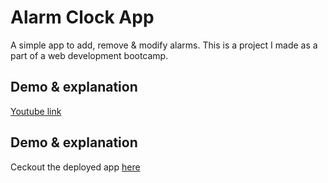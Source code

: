 
# Alarm Clock App

A simple app to add, remove & modify alarms. This is a project I made as a part of a web development bootcamp.




## Demo & explanation

[Youtube link](https://youtu.be/XOCA8aWwRBI)

## Demo & explanation

Ceckout the deployed app [here]([https://youtu.be/XOCA8aWwRBI](https://roderick0411.github.io/Alarm-Clock-App/))

